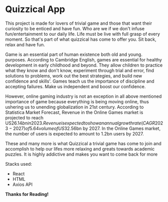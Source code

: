 # Quizzical App

This project is made for lovers of trivial game and those that want their 
curiosity to be enticed and have fun. Who are we if we don't infuse fun/entertainment
to our daily life. Life must be live with full grasp of every moment. So that's 
part of what quizzical has come to offer you. Sit back, relax and have fun.

Game is an essential part of human existence both old and young.
purposes. According to Cambridge English, games are essential for healthy development in early 
childhood and beyond. They allow children to practice what they know and don't know, experiment 
through trial and error, find solutions to problems, work out the best strategies, and build new
confidence and skills'. Games teach us the importance of discipline and accepting failures.
Make us independent and boost our confidence. 
            
However, online gaming industry is not an exception in all above mentioned importance of game because 
everything is being moving online, thus ushering us to unending globalization in 21st century. According 
to Statistica Market Forecast, Revenue in the Online Games market is projected to reach US$26.14bn in 2023.
Revenue is expected to show an annual growth rate (CAGR 2023-2027) of 5.64%, resulting in a projected market
volume of US$32.56bn by 2027. In the Online Games market, the number of users is expected to amount to 1.2bn users by 2027.

These and many more is what Quizzical a trivial game has come to join and accomplish to help our lifes more
relaxing and greats towards academic puzzles. It is highly addictive and makes you want to come back for more



Stacks used:
+ React 
+ HTML
+ Axios API

__Thanks for Reading!__
